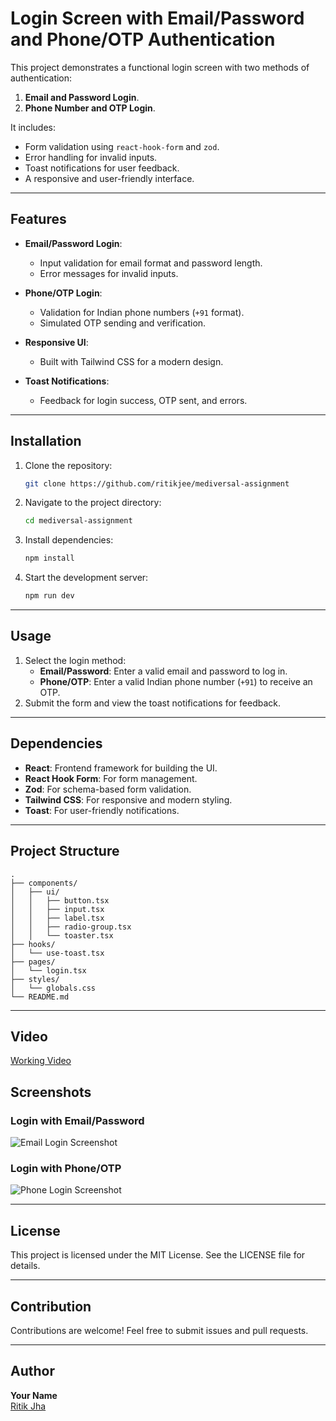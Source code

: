 # Login Screen with Email/Password and Phone/OTP Authentication

This project demonstrates a functional login screen with two methods of authentication:

1. **Email and Password Login**.
2. **Phone Number and OTP Login**.

It includes:

- Form validation using `react-hook-form` and `zod`.
- Error handling for invalid inputs.
- Toast notifications for user feedback.
- A responsive and user-friendly interface.

---

## Features

- **Email/Password Login**:

  - Input validation for email format and password length.
  - Error messages for invalid inputs.

- **Phone/OTP Login**:

  - Validation for Indian phone numbers (`+91` format).
  - Simulated OTP sending and verification.

- **Responsive UI**:

  - Built with Tailwind CSS for a modern design.

- **Toast Notifications**:
  - Feedback for login success, OTP sent, and errors.

---

## Installation

1. Clone the repository:
   ```bash
   git clone https://github.com/ritikjee/mediversal-assignment
   ```
2. Navigate to the project directory:
   ```bash
   cd mediversal-assignment
   ```
3. Install dependencies:
   ```bash
   npm install
   ```
4. Start the development server:
   ```bash
   npm run dev
   ```

---

## Usage

1. Select the login method:
   - **Email/Password**: Enter a valid email and password to log in.
   - **Phone/OTP**: Enter a valid Indian phone number (`+91`) to receive an OTP.
2. Submit the form and view the toast notifications for feedback.

---

## Dependencies

- **React**: Frontend framework for building the UI.
- **React Hook Form**: For form management.
- **Zod**: For schema-based form validation.
- **Tailwind CSS**: For responsive and modern styling.
- **Toast**: For user-friendly notifications.

---

## Project Structure

```
.
├── components/
│   ├── ui/
│   │   ├── button.tsx
│   │   ├── input.tsx
│   │   ├── label.tsx
│   │   ├── radio-group.tsx
│   │   └── toaster.tsx
├── hooks/
│   └── use-toast.tsx
├── pages/
│   └── login.tsx
├── styles/
│   └── globals.css
└── README.md
```

---

## Video

[Working Video](https://github.com/user-attachments/assets/50f75ac1-964f-4b84-af7e-65d0ecdd0bfd)

## Screenshots

### Login with Email/Password

![Email Login Screenshot](https://github.com/user-attachments/assets/7c801be6-c10f-4627-ba8e-c6cdb48b8d52)

### Login with Phone/OTP

![Phone Login Screenshot](https://github.com/user-attachments/assets/1e360ca0-65ef-4118-989c-d793edb4b31a)

---


## License

This project is licensed under the MIT License. See the LICENSE file for details.

---

## Contribution

Contributions are welcome! Feel free to submit issues and pull requests.

---

## Author

**Your Name**  
[Ritik Jha](https://github.com/ritikjee)
